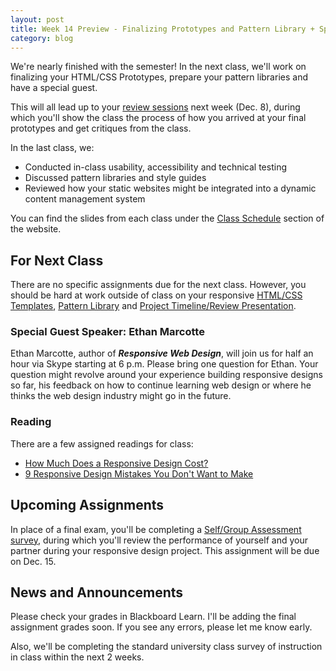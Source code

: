 ```yaml
---
layout: post
title: Week 14 Preview - Finalizing Prototypes and Pattern Library + Special Guest Speaker
category: blog
---
```


We're nearly finished with the semester!  In the next class, we'll work on finalizing your HTML/CSS Prototypes, prepare your pattern libraries and have a special guest.  

This will all lead up to your <a href="http://rwdkent.com/class/assignments/timeline-presentation/">review sessions</a> next week (Dec. 8), during which you'll show the class the process of how you arrived at your final prototypes and get critiques from the class.

In the last class, we:

* Conducted in-class usability, accessibility and technical testing
* Discussed pattern libraries and style guides
* Reviewed how your static websites might be integrated into a dynamic content management system

You can find the slides from each class under the [Class Schedule](http://rwdkent.com/class/schedule/) section of the website.

## For Next Class

There are no specific assignments due for the next class.  However, you should be hard at work outside of class on your responsive <a href="http://rwdkent.com/class/assignments/templates">HTML/CSS Templates</a>, <a href="http://rwdkent.com/class/assignments/styleguide">Pattern Library</a> and <a href="http://rwdkent.com/class/assignments/timeline-presentation">Project Timeline/Review Presentation</a>.

### Special Guest Speaker: Ethan Marcotte

Ethan Marcotte, author of ***Responsive Web Design***, will join us for half an hour via Skype starting at 6 p.m.  Please bring one question for Ethan.  Your question might revolve around your experience building responsive designs so far, his feedback on how to continue learning web design or where he thinks the web design industry might go in the future.

### Reading

There are a few assigned readings for class:

* [How Much Does a Responsive Design Cost?](http://bradfrost.com/blog/web/how-much-does-a-responsive-web-design-cost/)
* [9 Responsive Design Mistakes You Don't Want to Make](http://thenextweb.com/dd/2015/10/28/9-responsive-design-mistakes-you-dont-want-to-make/)

## Upcoming Assignments

In place of a final exam, you'll be completing a <a href="http://rwdkent.com/class/assignments/assessment">Self/Group Assessment survey</a>, during which you'll review the performance of yourself and your partner during your responsive design project.  This assignment will be due on Dec. 15.

## News and Announcements

Please check your grades in Blackboard Learn.  I'll be adding the final assignment grades soon.  If you see any errors, please let me know early. 

Also, we'll be completing the standard university class survey of instruction in class within the next 2 weeks.  
